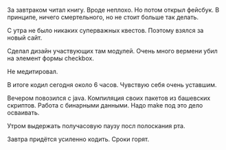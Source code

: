 За завтраком читал книгу. Вроде неплохо. Но потом открыл фейсбук. В принципе, ничего смертельного, но не стоит больше так делать.

С утра не было никаких суперважных квестов. Поэтому взялся за новый сайт.

Сделал дизайн участвующих там модулей.
Очень много вермени убил на элемент формы checkbox.

Не медитировал.

В итоге кодил сегодня около 6 часов. Чувствую себя очень уставшим.

Вечером повозился с java. Компиляция своих пакетов из башевских скриптов. Работа с бинарными данными. Надо make под это дело осваивать.

Утром выдержать получасовую паузу посл полоскания рта.

Завтра придётся усиленно кодить. Сроки горят.